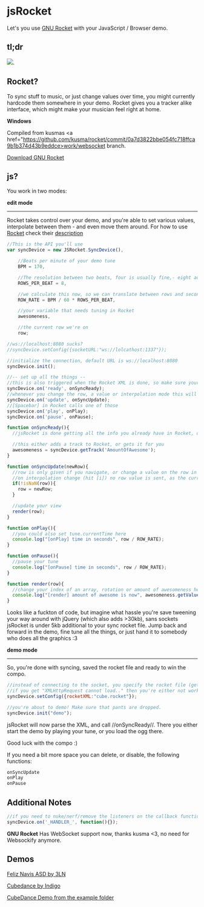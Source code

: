 jsRocket
========
Let's you use <a href="https://github.com/kusma/rocket/tree/work/websocket">GNU Rocket</a> with your JavaScript / Browser demo.

tl;dr
-----
<a href="https://github.com/mog/jsRocket/wiki/Screenshots"><img src="https://a248.e.akamai.net/camo.github.com/ad694c41ec7eb0e454b310866e207fbd4c705d49/687474703a2f2f692e696d6775722e636f6d2f6f7a55454530592e706e67"></a>.

Rocket?
-------
To sync stuff to music, or just change values over time, you might currently hardcode them somewhere in your demo. Rocket gives you a tracker alike interface, which might make your musician feel right at home.

**Windows**

Compiled from kusmas <a href="https://github.com/kusma/rocket/commit/0a7d3822bbe054fc718ffca9b1b374d43b9eddce>work/websocket</a> branch.

<a href="https://github.com/mog/jsRocket/raw/RocketWebsocket/bin-windows/sync_editor.exe">Download GNU Rocket</a>


js?
---
You work in two modes:

**edit mode**
- - - - - - -
Rocket takes control over your demo, and you're able to set various values, interpolate between them - and even move them around.
For how to use <a href="https://github.com/kusma/rocket/">Rocket</a> check their <a href="https://github.com/kusma/rocket/blob/master/README">description</a>

```js
//This is the API you'll use
var syncDevice = new JSRocket.SyncDevice(),

    //Beats per minute of your demo tune
    BPM = 170,

    //The resolution between two beats, four is usually fine,- eight adds a bit more finer control
    ROWS_PER_BEAT = 8,

    //we calculate this now, so we can translate between rows and seconds later on
    ROW_RATE = BPM / 60 * ROWS_PER_BEAT,

    //your variable that needs tuning in Rocket
    awesomeness,

    //the current row we're on
    row;

//ws://localhost:8080 sucks?
//syncDevice.setConfig({socketURL:"ws://lolcathost:1337"});

//initialize the connection, default URL is ws://localhost:8080
syncDevice.init();

//-- set up all the things --
//this is also triggered when the Rocket XML is done, so make sure your ogg is ready
syncDevice.on('ready', onSyncReady);
//whenever you change the row, a value or interpolation mode this will get called
syncDevice.on('update', onSyncUpdate);
//[Spacebar] in Rocket calls one of those
syncDevice.on('play', onPlay);
syncDevice.on('pause', onPause);

function onSyncReady(){
  //jsRocket is done getting all the info you already have in Rocket, or is done parsing the .rocket file

  //this either adds a track to Rocket, or gets it for you
  awesomeness = syncDevice.getTrack('AmountOfAwesome');
}

function onSyncUpdate(newRow){
  //row is only given if you navigate, or change a value on the row in Rocket
  //on interpolation change (hit [i]) no row value is sent, as the current there is the upper row of your block
  if(!isNaN(row)){
    row = newRow;
  }

  //update your view
  render(row);
}

function onPlay(){
  //you could also set tune.currentTime here
  console.log("[onPlay] time in seconds", row / ROW_RATE);
}

function onPause(){
  //pause your tune
  console.log("[onPause] time in seconds", row / ROW_RATE);
}

function render(row){
  //change your index of an array, rotation or amount of awesomeness here
  console.log("[render] amount of awesome is now", awesomeness.getValue(row));
}
```
Looks like a fuckton of code, but imagine what hassle you're save tweening your way around with jQuery (which also adds >30kb), sans sockets jsRocket is under 5kb additional to your sync rocket file.
Jump back and forward in the demo, fine tune all the things, or just hand it to somebody who does all the graphics :3

**demo mode**
- - - - - - -
So, you're done with syncing, saved the rocket file and ready to win the compo.

```js
//instead of connecting to the socket, you specify the rocket file (getConfig() works btw)
//if you get "XMLHttpRequest cannot load.." then you're either not working on localhost, or are missing --allow-file-access-from-files as parameter for Chrome
syncDevice.setConfig({rocketXML:"cube.rocket"});

//you're about to demo! Make sure that pants are dropped.
syncDevice.init("demo");
```

jsRocket will now parse the XML, and call //onSyncReady//.
There you either start the demo by playing your tune, or you load the ogg there.

Good luck with the compo :)

If you need a bit more space you can delete, or disable, the following functions:
```js
onSyncUpdate
onPlay
onPause
```

Additional Notes
----------------

```js
//if you need to nuke/nerf/remove the listeners on the callback functions do this:
syncDevice.on('_HANDLER_', function(){});
```

**GNU Rocket**
Has WebSocket support now, thanks kusma <3, no need for Websockify anymore.

Demos
----------------
<a href="http://pouet.net/prod.php?which=60815">Feliz Navis ASD by 3LN</a>

<a href="http://pouet.net/prod.php?which=61269">Cubedance by Indigo</a>

<a href="http://plnkr.co/edit/uQO1MTeCLIoVLYbo0zim?p=preview">CubeDance Demo from the example folder</a>
